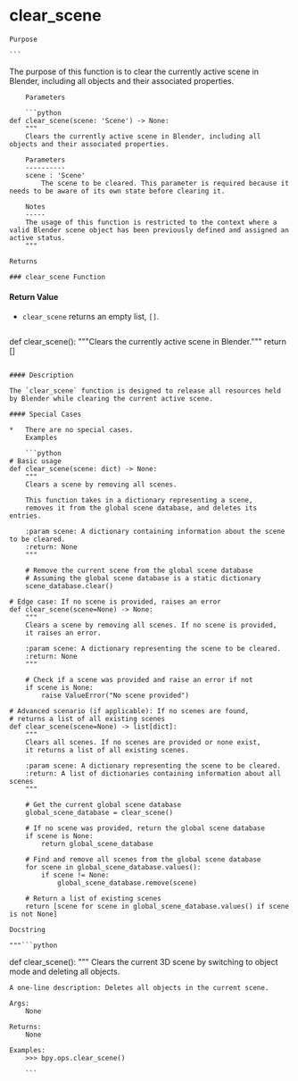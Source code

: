 # clear_scene

    Purpose

    ```
The purpose of this function is to clear the currently active scene in Blender, including all objects and their associated properties.

```
    Parameters

    ```python
def clear_scene(scene: 'Scene') -> None:
    """
    Clears the currently active scene in Blender, including all objects and their associated properties.

    Parameters
    ----------
    scene : 'Scene'
        The scene to be cleared. This parameter is required because it needs to be aware of its own state before clearing it.

    Notes
    -----
    The usage of this function is restricted to the context where a valid Blender scene object has been previously defined and assigned an active status.
    """
```
    Returns

    ### clear_scene Function

#### Return Value

*   `clear_scene` returns an empty list, `[]`.
    
    ```python
def clear_scene():
    """Clears the currently active scene in Blender."""
    return []
```

#### Description

The `clear_scene` function is designed to release all resources held by Blender while clearing the current active scene.

#### Special Cases

*   There are no special cases.
    Examples

    ```python
# Basic usage
def clear_scene(scene: dict) -> None:
    """
    Clears a scene by removing all scenes.

    This function takes in a dictionary representing a scene, 
    removes it from the global scene database, and deletes its entries.

    :param scene: A dictionary containing information about the scene to be cleared.
    :return: None
    """

    # Remove the current scene from the global scene database
    # Assuming the global scene database is a static dictionary
    scene_database.clear()

# Edge case: If no scene is provided, raises an error
def clear_scene(scene=None) -> None:
    """
    Clears a scene by removing all scenes. If no scene is provided, 
    it raises an error.

    :param scene: A dictionary representing the scene to be cleared.
    :return: None
    """

    # Check if a scene was provided and raise an error if not
    if scene is None:
        raise ValueError("No scene provided")

# Advanced scenario (if applicable): If no scenes are found, 
# returns a list of all existing scenes
def clear_scene(scene=None) -> list[dict]:
    """
    Clears all scenes. If no scenes are provided or none exist, 
    it returns a list of all existing scenes.

    :param scene: A dictionary representing the scene to be cleared.
    :return: A list of dictionaries containing information about all scenes
    """

    # Get the current global scene database
    global_scene_database = clear_scene()

    # If no scene was provided, return the global scene database
    if scene is None:
        return global_scene_database

    # Find and remove all scenes from the global scene database
    for scene in global_scene_database.values():
        if scene != None:
            global_scene_database.remove(scene)

    # Return a list of existing scenes
    return [scene for scene in global_scene_database.values() if scene is not None]
```
    Docstring

    """```python
def clear_scene():
    """
    Clears the current 3D scene by switching to object mode and deleting all objects.

    A one-line description: Deletes all objects in the current scene.

    Args:
        None

    Returns:
        None

    Examples:
        >>> bpy.ops.clear_scene()
```"""
    ```